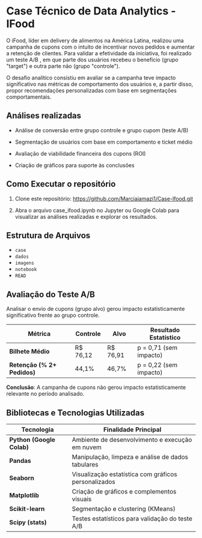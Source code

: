# Case Técnico de Data Analytics - IFood

O iFood, líder em delivery de alimentos na América Latina, realizou uma campanha de cupons com o intuito de incentivar novos pedidos e aumentar a retenção de clientes. Para validar a efetividade da iniciativa, foi realizado um teste A/B , em que parte dos usuários recebeu o benefício (grupo "target") e outra parte não (grupo "controle").

O desafio analítico consistiu em avaliar se a campanha teve impacto significativo nas métricas de comportamento dos usuários e, a partir disso, propor recomendações personalizadas com base em segmentações comportamentais.



##  Análises realizadas
- Análise de conversão entre grupo controle e grupo cupom (teste A/B)

- Segmentação de usuários com base em comportamento e ticket médio

- Avaliação de viabilidade financeira dos cupons (ROI)

- Criação de gráficos para suporte às conclusões
  


##  Como Executar o repositório
1. Clone este repositório:
 https://github.com/Marciaiamazi1/Case-Ifood.git

2. Abra o arquivo case_ifood.ipynb no Jupyter ou Google Colab para visualizar as análises realizadas e explorar os resultados.



## Estrutura de Arquivos
- `case`
- `dados`
- `imagens`
- `notebook`
- `READ`



## Avaliação do Teste A/B
Analisar o envio de cupons (grupo alvo) gerou impacto estatisticamente significativo frente ao grupo controle.

| Métrica                       | Controle   | Alvo      | Resultado Estatístico  |
|-------------------------------|------------|-----------|------------------------|
| **Bilhete Médio**              | R$ 76,12   | R$ 76,91  | p = 0,71 (sem impacto)  |
| **Retenção (% 2+ Pedidos)**   | 44,1%      | 46,7%     | p = 0,22 (sem impacto)  |

 **Conclusão**: A campanha de cupons não gerou impacto estatisticamente relevante no período analisado.



##  Bibliotecas e Tecnologias Utilizadas


| Tecnologia               | Finalidade Principal                                       |
|--------------------------|------------------------------------------------------------|
| **Python (Google Colab)**| Ambiente de desenvolvimento e execução em nuvem           |
| **Pandas**               | Manipulação, limpeza e análise de dados tabulares         |
| **Seaborn**              | Visualização estatística com gráficos personalizados       |
| **Matplotlib**           | Criação de gráficos e complementos visuais                 |
| **Scikit-learn**         | Segmentação e clustering (KMeans)                          |
| **Scipy (stats)**        | Testes estatísticos para validação do teste A/B            |



